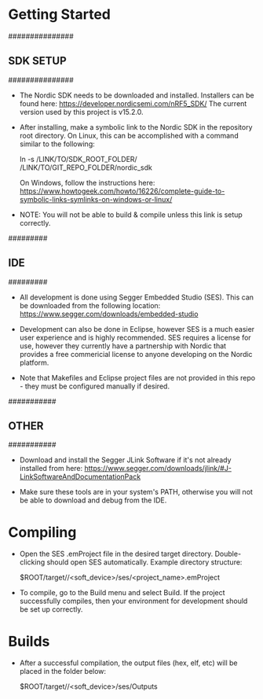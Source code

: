 Getting Started
===============

###############
## SDK SETUP ##
###############

- The Nordic SDK needs to be downloaded and installed. Installers can be found here: https://developer.nordicsemi.com/nRF5_SDK/
  The current version used by this project is v15.2.0.

- After installing, make a symbolic link to the Nordic SDK in the repository root directory. On Linux, this can be accomplished with a command similar to the following:

	ln -s /LINK/TO/SDK_ROOT_FOLDER/ /LINK/TO/GIT_REPO_FOLDER/nordic_sdk

  On Windows, follow the instructions here: https://www.howtogeek.com/howto/16226/complete-guide-to-symbolic-links-symlinks-on-windows-or-linux/

- NOTE: You will not be able to build & compile unless this link is setup correctly.

#########
## IDE ##
#########

- All development is done using Segger Embedded Studio (SES). This can be downloaded from the following location: https://www.segger.com/downloads/embedded-studio 

- Development can also be done in Eclipse, however SES is a much easier user experience and is highly recommended. SES requires a license for use, however they currently have a partnership with Nordic that provides a free commericial license to anyone developing on the Nordic platform. 

- Note that Makefiles and Eclipse project files are not provided in this repo - they must be configured manually if desired. 

###########
## OTHER ##
###########

- Download and install the Segger JLink Software if it's not already installed from here: https://www.segger.com/downloads/jlink/#J-LinkSoftwareAndDocumentationPack

- Make sure these tools are in your system's PATH, otherwise you will not be able to download and debug from the IDE.


Compiling
=========

- Open the SES .emProject file in the desired target directory. Double-clicking should open SES automatically. Example directory structure:

  $ROOT/target/<board>/<soft_device>/ses/<project_name>.emProject

- To compile, go to the Build menu and select Build. If the project successfully compiles, then your environment for development should be set up correctly.


Builds
======

- After a successful compilation, the output files (hex, elf, etc)  will be placed in the folder below:

  $ROOT/target/<board>/<soft_device>/ses/Outputs
